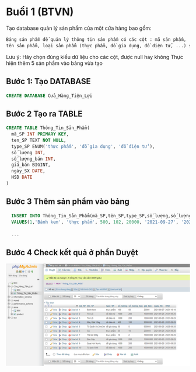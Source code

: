 # Buổi 1 (BTVN)

Tạo database quản lý sản phẩm của một cửa hàng bao gồm:
```sql
Bảng sản phẩm để quản lý thông tin sản phẩm có các cột : mã sản phẩm, 
tên sản phẩm, loại sản phẩm (thực phẩm, đồ gia dụng, đồ điện tử, ...) số lượng, số lượng bán, giá bán, ngày sản xuất, hạn sử dụng
```
Lưu ý: Hãy chọn đúng kiểu dữ liệu cho các cột, được null hay không
Thực hiện thêm 5 sản phẩm vào bảng vừa tạo

## Bước 1: Tạo DATABASE 
  ```sql
  CREATE DATABASE Cửa_Hàng_Tiện_Lợi
  ```

## Bước 2 Tạo ra TABLE 
  ```sql
  CREATE TABLE Thông_Tin_Sản_Phẩm(
    mã_SP INT PRIMARY KEY,
    ten_SP TEXT NOT NULL,
    type_SP ENUM('thực phẩm', 'đồ gia dụng', 'đồ điện tử'),
    số_lượng INT,
    số_lượng_bán INT,
    giá_bán BIGINT,
    ngày_SX DATE,
    HSD DATE
  )
  ```

## Bước 3 Thêm sản phẩm vào bảng 
  ```sql
    INSERT INTO Thông_Tin_Sản_Phẩm(mã_SP,tên_SP,type_SP,số_lượng,số_lượng_bán,giá_bán,ngày_SX,HSD)
    VALUES(1,'Bánh kem', 'thực phẩm', 500, 102, 20000, '2021-09-27', '2021-10-10');

    ...
  ```
## Bước 4 Check kết quả ở phần Duyệt

  ![kq](kq.png)


